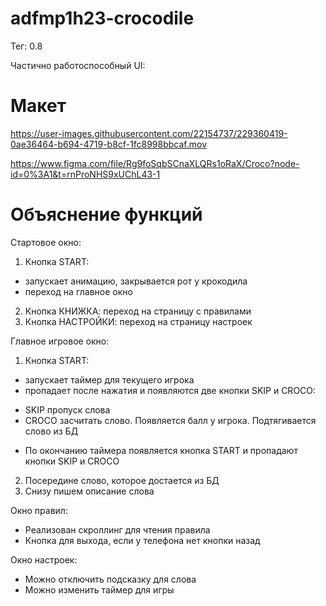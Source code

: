 # adfmp1h23-crocodile

Тег: 0.8

Частично работоспособный UI:




# Макет

https://user-images.githubusercontent.com/22154737/229360419-0ae36464-b694-4719-b8cf-1fc8998bbcaf.mov

https://www.figma.com/file/Rg9foSqbSCnaXLQRs1oRaX/Croco?node-id=0%3A1&t=rnProNHS9xUChL43-1


# Объяснение функций

Стартовое окно:

1) Кнопка START:
*  запускает анимацию, закрывается рот у крокодила
*  переход на главное окно
2) Кнопка КНИЖКА: переход на страницу с правилами
3) Кнопка НАСТРОЙКИ: переход на страницу настроек

Главное игровое окно:

1) Кнопка START: 
* запускает таймер для текущего игрока
* пропадает после нажатия и появляются две кнопки SKIP и CROCO:
 - SKIP пропуск слова
 - CROCO засчитать слово. Появляется балл у игрока. Подтягивается слово из БД
* По окончанию таймера появляется кнопка START и пропадают кнопки SKIP и CROCO

2) Посередине слово, которое достается из БД
3) Снизу пишем описание слова

Окно правил:
* Реализован скроллинг для чтения правила
* Кнопка для выхода, если у телефона нет кнопки назад

Окно настроек:
* Можно отключить подсказку для слова
* Можно изменить таймер для игры

